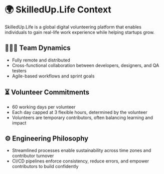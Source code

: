 # 🌍 SkilledUp.Life Context

SkilledUp.Life is a global digital volunteering platform that enables individuals to gain real-life work experience while helping startups grow.

## 🧑‍🤝‍🧑 Team Dynamics
- Fully remote and distributed
- Cross-functional collaboration between developers, designers, and QA testers
- Agile-based workflows and sprint goals

## ⏳ Volunteer Commitments
- 60 working days per volunteer
- Each day capped at 3 flexible hours, determined by the volunteer
- Volunteers are temporary contributors, often balancing learning and impact

## ⚙️ Engineering Philosophy
- Streamlined processes enable sustainability across time zones and contributor turnover
- CI/CD pipelines enforce consistency, reduce errors, and empower contributors to build confidently 